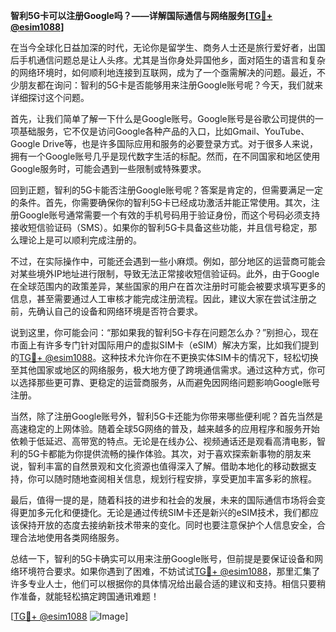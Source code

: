 **智利5G卡可以注册Google吗？——详解国际通信与网络服务[[TG💪+ @esim1088](https://t.me/s/esim1088)]**

在当今全球化日益加深的时代，无论你是留学生、商务人士还是旅行爱好者，出国后手机通信问题总是让人头疼。尤其是当你身处异国他乡，面对陌生的语言和复杂的网络环境时，如何顺利地连接到互联网，成为了一个亟需解决的问题。最近，不少朋友都在询问：智利的5G卡是否能够用来注册Google账号呢？今天，我们就来详细探讨这个问题。

首先，让我们简单了解一下什么是Google账号。Google账号是谷歌公司提供的一项基础服务，它不仅是访问Google各种产品的入口，比如Gmail、YouTube、Google Drive等，也是许多国际应用和服务的必要登录方式。对于很多人来说，拥有一个Google账号几乎是现代数字生活的标配。然而，在不同国家和地区使用Google服务时，可能会遇到一些限制或特殊要求。

回到正题，智利的5G卡能否注册Google账号呢？答案是肯定的，但需要满足一定的条件。首先，你需要确保你的智利5G卡已经成功激活并能正常使用。其次，注册Google账号通常需要一个有效的手机号码用于验证身份，而这个号码必须支持接收短信验证码（SMS）。如果你的智利5G卡具备这些功能，并且信号稳定，那么理论上是可以顺利完成注册的。

不过，在实际操作中，可能还会遇到一些小麻烦。例如，部分地区的运营商可能会对某些境外IP地址进行限制，导致无法正常接收短信验证码。此外，由于Google在全球范围内的政策差异，某些国家的用户在首次注册时可能会被要求填写更多的信息，甚至需要通过人工审核才能完成注册流程。因此，建议大家在尝试注册之前，先确认自己的设备和网络环境是否符合要求。

说到这里，你可能会问：“那如果我的智利5G卡存在问题怎么办？”别担心，现在市面上有许多专门针对国际用户的虚拟SIM卡（eSIM）解决方案，比如我们提到的[TG💪+ @esim1088](https://t.me/s/esim1088)。这种技术允许你在不更换实体SIM卡的情况下，轻松切换至其他国家或地区的网络服务，极大地方便了跨境通信需求。通过这种方式，你可以选择那些更可靠、更稳定的运营商服务，从而避免因网络问题影响Google账号注册。

当然，除了注册Google账号外，智利5G卡还能为你带来哪些便利呢？首先当然是高速稳定的上网体验。随着全球5G网络的普及，越来越多的应用程序和服务开始依赖于低延迟、高带宽的特点。无论是在线办公、视频通话还是观看高清电影，智利的5G卡都能为你提供流畅的操作体验。其次，对于喜欢探索新事物的朋友来说，智利丰富的自然景观和文化资源也值得深入了解。借助本地化的移动数据支持，你可以随时随地查阅相关信息，规划行程安排，享受更加丰富多彩的旅程。

最后，值得一提的是，随着科技的进步和社会的发展，未来的国际通信市场将会变得更加多元化和便捷化。无论是通过传统SIM卡还是新兴的eSIM技术，我们都应该保持开放的态度去接纳新技术带来的变化。同时也要注意保护个人信息安全，合理合法地使用各类网络服务。

总结一下，智利的5G卡确实可以用来注册Google账号，但前提是要保证设备和网络环境符合要求。如果你遇到了困难，不妨试试[TG💪+ @esim1088](https://t.me/s/esim1088)，那里汇集了许多专业人士，他们可以根据你的具体情况给出最合适的建议和支持。相信只要稍作准备，就能轻松搞定跨国通讯难题！

[[TG💪+ @esim1088](https://t.me/s/esim1088) ![Image](https://i.postimg.cc/4NQfJmqS/Snipaste-2025-05-13-00-14-12.png)]